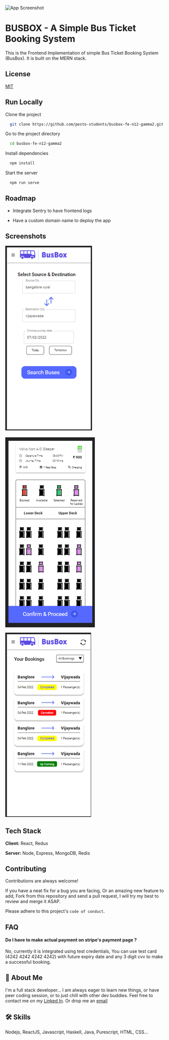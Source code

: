 ![App Screenshot](src/public/busbox.png)

# BUSBOX - A Simple Bus Ticket Booking System

This is the Frontend Implementation of simple Bus Ticket Booking System (BusBox). It is built on the MERN stack.


## License

[MIT](LICENCE)


## Run Locally

Clone the project

```bash
  git clone https://github.com/pesto-students/busbox-fe-n12-gamma2.git
```

Go to the project directory

```bash
  cd busbox-fe-n12-gamma2
```

Install dependencies

```bash
  npm install
```

Start the server

```bash
  npm run serve
```


## Roadmap

- Integrate Sentry to have frontend logs

- Have a custom domain name to deploy the app


## Screenshots

![App Screenshot](screenshots/home_screen.png)

![App Screenshot](screenshots/sleeper-seat-layout.png)

![App Screenshot](screenshots/bookings.png)


## Tech Stack

**Client:** React, Redux

**Server:** Node, Express, MongoDB, Redis


## Contributing

Contributions are always welcome!

If you have a neat fix for a bug you are facing, Or an amazing new feature to add, Fork from this repository and send a pull request, I will try my best to review and merge it ASAP.

Please adhere to this project's `code of conduct`.


## FAQ

#### Do I have to make actual payment on stripe's payment page ?

No, currently it is integrated using test credentials, You can use test card (4242 4242 4242 4242) with future expiry date and any 3 digit cvv to make a successful booking.



## 🚀 About Me
I'm a full stack developer... I am always eager to learn new things, or have peer coding session, or to just chill with other dev buddies.
Feel free to contact me on my [Linked In](). Or drop me an [email](patilgajanan1807@gmail.com)

## 🛠 Skills
Nodejs, ReactJS, Javascript, Haskell, Java, Purescript, HTML, CSS...
